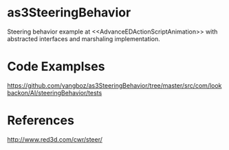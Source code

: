 as3SteeringBehavior
===================

Steering behavior example at &lt;&lt;AdvanceEDActionScriptAnimation>> with abstracted interfaces and marshaling implementation.

Code Examplses
===================

https://github.com/yangboz/as3SteeringBehavior/tree/master/src/com/lookbackon/AI/steeringBehavior/tests

References
===================

http://www.red3d.com/cwr/steer/
